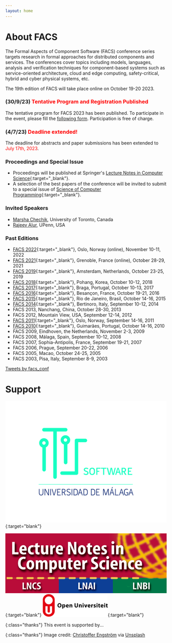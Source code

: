 ```yaml
---
layout: home
---
```

<!--
# Welcome to FACS 2023!

The 19th International Conference on Formal Aspects of Component Software will
take place on 19-20 October 2023. FACS 2023 will be an online conference.
 -->

<!-- # We are online! -->

<!-- See the program here: [Thursday](../2022/program/#thu), [Friday](../2022/program/#fri) -->

<!-- Zoom link for the presentations: [https://uio.zoom.us/j/64897891096?pwd=a2RzakgzMlFMWmJHVGRUcDVJNXY3UT09](https://uio.zoom.us/j/64897891096?pwd=a2RzakgzMlFMWmJHVGRUcDVJNXY3UT09){:target="_blank"} -->

<!-- Coffee breaks at wonder.me: [https://app.wonder.me/?spaceId=5076bfe7-29fe-45d9-b0f7-310381f4772a](https://app.wonder.me/?spaceId=5076bfe7-29fe-45d9-b0f7-310381f4772a){:target="_blank"} -->

# About FACS

The Formal Aspects of Component Software (FACS) conference series targets
research in formal approaches for distributed components and services. The
conferences cover topics including models, languages, analysis and
verification techniques for component-based systems such as service-oriented
architecture, cloud and edge computing, safety-critical, hybrid and cyber
physical systems, etc.

The 19th edition of FACS will take place online on October 19-20 2023.

### (30/9/23) <span style="color:red">Tentative Program and Registration Published</span>

The tentative program for FACS 2023 has been published. To participate in the event, please fill the [following form](https://forms.gle/HB7kKSuK1tHxGVEP9). Participation is free of charge.


### (4/7/23) <span style="color:red">Deadline extended!</span>

The deadline for abstracts and paper submissions has been extended to <span style="color:red"> July 17th, 2023</span>.

### Proceedings and Special Issue

- Proceedings will be published at Springer's [Lecture Notes in Computer Science](https://www.springer.com/series/558){:target="_blank"}.
- A selection of the best papers of the conference will be invited to submit to a special issue of [Science of Computer Programming](https://www.sciencedirect.com/journal/science-of-computer-programming){:target="_blank"}.
<!-- The proceedings are online at
[https://link.springer.com/book/10.1007/978-3-031-20872-0](https://link.springer.com/book/10.1007/978-3-031-20872-0){:target="_blank"}{:rel="noopener"}.
-->

### Invited Speakers

  - [Marsha Chechik](https://www.cs.toronto.edu/~chechik/), University of Toronto, Canada
 - [Rajeev Alur](https://www.cis.upenn.edu/~alur/), UPenn, USA

### Past Editions
- [FACS 2022](https://facs-conference.github.io/2022/){:target="_blank"}, Oslo, Norway (online), November 10-11, 2022
- [FACS 2021](https://facs2021.inria.fr/){:target="_blank"}, Grenoble, France (online), October 28-29, 2021
- [FACS 2019](https://facs-conference.github.io/2019/){:target="_blank"}, Amsterdam, Netherlands, October 23-25, 2019
- [FACS 2018](http://sevlab.postech.ac.kr/facs18/){:target="_blank"}, Pohang, Korea, October 10-12, 2018
- [FACS 2017](http://facs2017.di.uminho.pt/){:target="_blank"}, Braga, Portugal, October 10-13, 2017
- [FACS 2016](http://events.femto-st.fr/facs2016/){:target="_blank"}, Besançon, France, October 19-21, 2016
- [FACS 2015](http://facs2015.ic.uff.br/){:target="_blank"}, Rio de Janeiro, Brasil, October 14-16, 2015
- [FACS 2014](http://facs2014.cs.unibo.it/index.html){:target="_blank"}, Bertinoro, Italy, September 10-12, 2014
- FACS 2013, Nanchang, China, October 28-30, 2013
- FACS 2012, Mountain View, USA, September 12-14, 2012
- [FACS 2011](http://facs2011.ifi.uio.no/){:target="_blank"}, Oslo, Norway, September 14-16, 2011
- [FACS 2010](http://www4.di.uminho.pt/facs2010/){:target="_blank"}, Guimarães, Portugal, October 14-16, 2010
- FACS 2009, Eindhoven, the Netherlands, November 2-3, 2009
- FACS 2008, Málaga, Spain, September 10-12, 2008
- FACS 2007, Sophia-Antipolis, France, September 19-21, 2007
- FACS 2006, Prague, September 20-22, 2006
- FACS 2005, Macao, October 24-25, 2005
- FACS 2003, Pisa, Italy, September 8-9, 2003

<!-- See publish.twitter.com, https://developer.twitter.com/en/docs/twitter-for-websites/timelines/guides/profile-timeline -->
<a class="twitter-timeline"  data-width="600" data-height="600" data-chrome="nofooter" dnt="true" href="https://twitter.com/facs_conf?ref_src=twsrc%5Etfw">Tweets by facs_conf</a>

# Support

<!-- 
{:style="text-align:center;"}
[![logo](assets/img/logo-uio.png "logo")](https://www.uio.no/english/){:target="blank"}
[![logo](assets/img/logo-cister.png "logo")](https://cister-labs.pt){:target="blank"}
[![logo](assets/img/logo-adapt-transp.png "logo")](https://www.mn.uio.no/ifi/english/research/projects/adapt/){:target="blank"}
[![logo](assets/img/logo-FCT1-norte2020.png "logoSmall")](http://norte2020.pt/){:target="blank"}

{:style="text-align:center;"}
[![logo](assets/img/logo-sirius.png "logoSmall")](https://sirius-labs.no/){:target="blank"}
[![logo](assets/img/logo-FCT4-FCT.png "logoSmall")](http://www.fct.mctes.pt/){:target="blank"}
[![logo](assets/img/logo-ECSEL.png "logoSmall")](http://www.fct.mctes.pt/){:target="blank"}
[![logo](assets/img/logo-emsig.png "logo")](http://www.emsig.net/emsig.net/){:target="blank"}

{:style="text-align:center;"}
[![logo](assets/img/logo-FCT2-pt2020.png "logoSmall")](https://www.portugal2020.pt/Portal2020){:target="blank"}
[![logo](assets/img/logo-nfr.png "logo")](https://www.forskningsradet.no/en/){:target="blank"}
[![logo](assets/img/logo-eu.jpg "logoSmall")](http://ec.europa.eu/){:target="blank"}-->
[![logo](assets/img/itislogo2.jpg "logo")](hhttps://itis.uma.es/en/home-2/){:target="blank"}

[![logo](assets/img/logo-LNCS.png "logo")](https://www.springer.com/gp/computer-science/lncs){:target="blank"}
[![logo](assets/img/logo-ou.png "logo")](https://www.ou.nl){:target="blank"}



{:class="thanks"}
This event is supported by...

{:class="thanks"}
Image credit: [Christoffer Engström](https://unsplash.com/photos/tjguVu0GoEM) via [Unsplash](https://unsplash.com)

<script async src="https://platform.twitter.com/widgets.js" charset="utf-8"></script>

